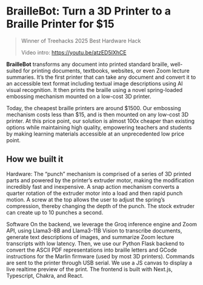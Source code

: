 # BrailleBot: Turn a 3D Printer to a Braille Printer for $15

> Winner of Treehacks 2025 Best Hardware Hack
>
> Video intro: https://youtu.be/atzED5lXhCE

**BrailleBot** transforms any document into printed standard braille, well-suited for printing documents, textbooks, websites, or even Zoom lecture summaries. It’s the first printer that can take any document and convert it to an accessible text format including textual image descriptions using AI visual recognition. It then prints the braille using a novel spring-loaded embossing mechanism mounted on a low-cost 3D printer.

Today, the cheapest braille printers are around $1500. Our embossing mechanism costs less than $15, and is then mounted on any low-cost 3D printer. At this price point, our solution is almost 100x cheaper than existing options while maintaining high quality, empowering teachers and students by making learning materials accessible at an unprecedented low price point.


## How we built it

Hardware:
The “punch” mechanism is comprised of a series of 3D printed parts and powered by the printer’s extruder motor, making the modification incredibly fast and inexpensive. A snap action mechanism converts a quarter rotation of the extruder motor into a load and then rapid punch motion. A screw at the top allows the user to adjust the spring’s compression, thereby changing the depth of the punch. The stock extruder can create up to 10 punches a second. 

Software
On the backend, we leverage the Groq inference engine and Zoom API, using Llama3-8B and Llama3-11B Vision to transcribe documents, generate text descriptions of images, and summarize Zoom lecture transcripts with low latency. Then, we use our Python Flask backend to convert the ASCII PDF representations into braille letters and GCode instructions for the Marlin firmware (used by most 3D printers).
Commands are sent to the printer through USB serial.
We use a JS canvas to display a live realtime preview of the print.
The frontend is built with Next.js, Typescript, Chakra, and React.

